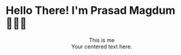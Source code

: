   # Hello There! I'm Prasad Magdum 🙋🏼‍♂️
<center>This is me</center>

<div style="text-align: center;">
Your centered text here.
</div>
